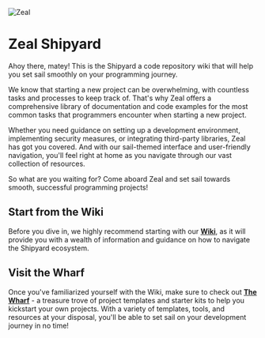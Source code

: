 ![Zeal](https://media.licdn.com/dms/image/D4E16AQEG_AcN8mLVfQ/profile-displaybackgroundimage-shrink_350_1400/0/1681767567194?e=1687392000&v=beta&t=N1SlGMGfU5cdRGhiEyqcZi2d11g_q0q-xuO97bIdcPM)

# Zeal Shipyard
Ahoy there, matey! This is the Shipyard a code repository wiki that will help you set sail smoothly on your programming journey.

We know that starting a new project can be overwhelming, with countless tasks and processes to keep track of. That's why Zeal offers a comprehensive library of documentation and code examples for the most common tasks that programmers encounter when starting a new project.

Whether you need guidance on setting up a development environment, implementing security measures, or integrating third-party libraries, Zeal has got you covered. And with our sail-themed interface and user-friendly navigation, you'll feel right at home as you navigate through our vast collection of resources.

So what are you waiting for? Come aboard Zeal and set sail towards smooth, successful programming projects!

## Start from the Wiki
Before you dive in, we highly recommend starting with our **[Wiki](https://github.com/johnno82/Shipyard/wiki)**, as it will provide you with a wealth of information and guidance on how to navigate the Shipyard ecosystem.

## Visit the Wharf
Once you've familiarized yourself with the Wiki, make sure to check out **[The Wharf](https://github.com/johnno82/Shipyard/wiki)** - a treasure trove of project templates and starter kits to help you kickstart your own projects. With a variety of templates, tools, and resources at your disposal, you'll be able to set sail on your development journey in no time!
